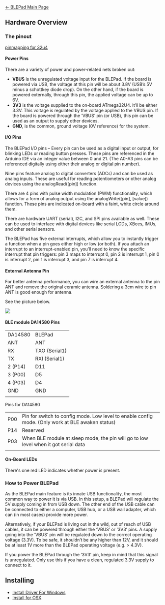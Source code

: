 [← BLEPad Main Page](BLEPad.md)

## Hardware Overview

### The pinout

[pinmapping for 32u4](https://www.arduino.cc/en/Hacking/PinMapping32u4)

#### Power Pins

There are a variety of power and power-related nets broken out:

  - **VBUS** is the unregulated voltage input for the BLEPad. If the
    board is powered via USB, the voltage at this pin will be about 3.8V
    (USB’s 5V minus a schottkey diode drop). On the other hand, if the
    board is powered externally, through this pin, the applied voltage
    can be up to 6V.
  - **3V3** is the voltage supplied to the on-board ATmega32U4. It’ll be
    either 3.3V. This voltage is regulated by the voltage applied to the
    VBUS pin. If the board is powered through the ‘VBUS’ pin (or USB),
    this pin can be used as an output to supply other devices.
  - **GND**, is the common, ground voltage (0V reference) for the
    system.

#### I/O Pins

The BLEPad I/O pins – Every pin can be used as a digital input or
output, for blinking LEDs or reading button presses. These pins are
referenced in the Arduino IDE via an integer value between 0 and 21.
(The A0-A3 pins can be referenced digitally using either their analog or
digital pin number).

Nine pins feature analog to digital converters (ADCs) and can be used as
analog inputs. These are useful for reading potentiometers or other
analog devices using the analogRead(\[pin\]) function.

There are 4 pins with pulse width modulation (PWM) functionality, which
allows for a form of analog output using the analogWrite(\[pin\],
\[value\]) function. These pins are indicated on-board with a faint,
white circle around them.

There are hardware UART (serial), I2C, and SPI pins available as well.
These can be used to interface with digital devices like serial LCDs,
XBees, IMUs, and other serial sensors.

The BLEPad has five external interrupts, which allow you to instantly
trigger a function when a pin goes either high or low (or both). If you
attach an interrupt to an interrupt-enabled pin, you’ll need to know the
specific interrupt that pin triggers: pin 3 maps to interrupt 0, pin 2
is interrupt 1, pin 0 is interrupt 2, pin 1 is interrupt 3, and pin 7 is
interrupt 4.

#### External Antenna Pin

For better antenna performance, you can wire an external antenna to the
pin ANT and remove the original ceramic antenna. Soldering a 3cm wire to
pin ANT is good enough for antenna.

See the picture below.

<img src="//i1.aprbrother.com/blepad_6.jpg-640.jpg">

#### BLE module DA14580 Pins

|         |               |
| ------- | ------------- |
| DA14580 | BLEPad        |
| ANT     | ANT           |
| RX      | TXO (Serial1) |
| TX      | RXI (Serial1) |
| 2 (P14) | D11           |
| 3 (P00) | D5            |
| 4 (P03) | D4            |
| GND     | GND           |
|  |

Pins for
DA14580

|     |                                                                                                  |
| --- | ------------------------------------------------------------------------------------------------ |
| P00 | Pin for switch to config mode. Low level to enable config mode. (Only work at BLE awaken status) |
| P14 | Reserved                                                                                         |
| P03 | When BLE module at sleep mode, the pin will go to low level when it got serial data              |
|  |

#### On-Board LEDs

There's one red LED indicates whether power is present.

### How to Power BLEPad

As the BLEPad main feature is its innate USB functionality, the most
common way to power it is via USB. In this setup, a BLEPad will regulate
the 5V supply coming in from USB down. The other end of the USB cable
can be connected to either a computer, USB hub, or a USB wall adapter,
which can (in most cases) provide more power.

Alternatively, if your BLEPad is living out in the wild, out of reach of
USB cables, it can be powered through either the ‘VBUS’ or ‘3V3’ pins. A
supply going into the ‘VBUS’ pin will be regulated down to the correct
operating voltage (3.3V). To be safe, it shouldn’t be any higher than
12V, and it should be at least 1V more than the BLEPad operating voltage
(e.g. \> 4.3V).

If you power the BLEPad through the ‘3V3’ pin, keep in mind that this
signal is unregulated. Only use this if you have a clean, regulated 3.3V
supply to connect to it.

## Installing

  - [Install Driver For
    Windows](http://www.arduino.cc/en/Guide/ArduinoLeonardoMicro#toc10)
  - [Install for
    OSX](https://www.arduino.cc/en/Guide/ArduinoLeonardoMicro#toc9)
